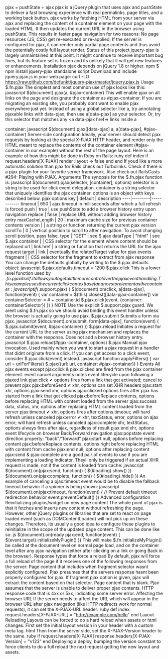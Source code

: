 pjax = pushState + ajax pjax is a jQuery plugin that uses ajax and pushState to deliver a fast browsing experience with real permalinks, page titles, and a working back button. pjax works by fetching HTML from your server via ajax and replacing the content of a container element on your page with the loaded HTML. It then updates the current URL in the browser using pushState. This results in faster page navigation for two reasons: No page resources (JS, CSS) get re-executed or re-applied; If the server is configured for pjax, it can render only partial page contents and thus avoid the potentially costly full layout render. Status of this project jquery-pjax is largely unmaintained at this point. It might continue to receive important bug fixes, but its feature set is frozen and its unlikely that it will get new features or enhancements. Installation pjax depends on jQuery 1.8 or higher. npm $ npm install jquery-pjax standalone script Download and include jquery.pjax.js in your web page: curl -LO https://raw.github.com/defunkt/jquery-pjax/master/jquery.pjax.js Usage $.fn.pjax The simplest and most common use of pjax looks like this: javascript $(document).pjax(a, #pjax-container) This will enable pjax on all links on the page and designate the container as #pjax-container. If you are migrating an existing site, you probably dont want to enable pjax everywhere just yet. Instead of using a global selector like a, try annotating pjaxable links with data-pjax, then use a[data-pjax] as your selector. Or, try this selector that matches any <a data-pjax href=> links inside a <div data-pjax> container: javascript $(document).pjax([data-pjax] a, a[data-pjax], #pjax-container) Server-side configuration Ideally, your server should detect pjax requests by looking at the special X-PJAX HTTP header, and render only the HTML meant to replace the contents of the container element (#pjax-container in our example) without the rest of the page layout. Here is an example of how this might be done in Ruby on Rails: ruby def index if request.headers[X-PJAX] render :layout => false end end If youd like a more automatic solution than pjax for Rails check out Turbolinks. Check if there is a pjax plugin for your favorite server framework. Also check out RailsCasts #294: Playing with PJAX. Arguments The synopsis for the $.fn.pjax function is: javascript $(document).pjax(selector, [container], options) selector is a string to be used for click event delegation. container is a string selector that uniquely identifies the pjax container. options is an object with keys described below. pjax options key | default | description ----|---------|------------ timeout | 650 | ajax timeout in milliseconds after which a full refresh is forced push | true | use pushState to add a browser history entry upon navigation replace | false | replace URL without adding browser history entry maxCacheLength | 20 | maximum cache size for previous container contents version | | a string or function returning the current pjax version scrollTo | 0 | vertical position to scroll to after navigation. To avoid changing scroll position, pass false. type | "GET" | see $.ajax dataType | "html" | see $.ajax container | | CSS selector for the element where content should be replaced url | link.href | a string or function that returns the URL for the ajax request target | link | eventually the relatedTarget value for pjax events fragment | | CSS selector for the fragment to extract from ajax response You can change the defaults globally by writing to the $.pjax.defaults object: javascript $.pjax.defaults.timeout = 1200 $.pjax.click This is a lower level function used by $.fn.pjax itself. It allows you to get a little more control over the pjax event handling. This example uses the current click context to set an ancestor element as the container: javascript if ($.support.pjax) { $(document).on(click, a[data-pjax], function(event) { var container = $(this).closest([data-pjax-container]) var containerSelector = # + container.id $.pjax.click(event, {container: containerSelector}) }) } NOTE Use the explicit $.support.pjax guard. We arent using $.fn.pjax so we should avoid binding this event handler unless the browser is actually going to use pjax. $.pjax.submit Submits a form via pjax. javascript $(document).on(submit, form[data-pjax], function(event) { $.pjax.submit(event, #pjax-container) }) $.pjax.reload Initiates a request for the current URL to the server using pjax mechanism and replaces the container with the response. Does not add a browser history entry. javascript $.pjax.reload(#pjax-container, options) $.pjax Manual pjax invocation. Used mainly when you want to start a pjax request in a handler that didnt originate from a click. If you can get access to a click event, consider $.pjax.click(event) instead. javascript function applyFilters() { var url = urlForFilters() $.pjax({url: url, container: #pjax-container}) } Events All pjax events except pjax:click & pjax:clicked are fired from the pjax container element. event cancel arguments notes event lifecycle upon following a pjaxed link pjax:click ✔︎ options fires from a link that got activated; cancel to prevent pjax pjax:beforeSend ✔︎ xhr, options can set XHR headers pjax:start xhr, options pjax:send xhr, options pjax:clicked options fires after pjax has started from a link that got clicked pjax:beforeReplace contents, options before replacing HTML with content loaded from the server pjax:success data, status, xhr, options after replacing HTML content loaded from the server pjax:timeout ✔︎ xhr, options fires after options.timeout; will hard refresh unless canceled pjax:error ✔︎ xhr, textStatus, error, options on ajax error; will hard refresh unless canceled pjax:complete xhr, textStatus, options always fires after ajax, regardless of result pjax:end xhr, options event lifecycle on browser Back/Forward navigation pjax:popstate event direction property: "back"/"forward" pjax:start null, options before replacing content pjax:beforeReplace contents, options right before replacing HTML with content from cache pjax:end null, options after replacing content pjax:send & pjax:complete are a good pair of events to use if you are implementing a loading indicator. Theyll only be triggered if an actual XHR request is made, not if the content is loaded from cache: javascript $(document).on(pjax:send, function() { $(#loading).show() }) $(document).on(pjax:complete, function() { $(#loading).hide() }) An example of canceling a pjax:timeout event would be to disable the fallback timeout behavior if a spinner is being shown: javascript $(document).on(pjax:timeout, function(event) { // Prevent default timeout redirection behavior event.preventDefault() }) Advanced configuration Reinitializing plugins/widget on new page content The whole point of pjax is that it fetches and inserts new content without refreshing the page. However, other jQuery plugins or libraries that are set to react on page loaded event (such as DOMContentLoaded) will not pick up on these changes. Therefore, its usually a good idea to configure these plugins to reinitialize in the scope of the updated page content. This can be done like so: js $(document).on(ready pjax:end, function(event) { $(event.target).initializeMyPlugin() }) This will make $.fn.initializeMyPlugin() be called at the document level on normal page load, and on the container level after any pjax navigation (either after clicking on a link or going Back in the browser). Response types that force a reload By default, pjax will force a full reload of the page if it receives one of the following responses from the server: Page content that includes <html> when fragment selector wasnt explicitly configured. Pjax presumes that the servers response hasnt been properly configured for pjax. If fragment pjax option is given, pjax will extract the content based on that selector. Page content that is blank. Pjax assumes that the server is unable to deliver proper pjax contents. HTTP response code that is 4xx or 5xx, indicating some server error. Affecting the browser URL If the server needs to affect the URL which will appear in the browser URL after pjax navigation (like HTTP redirects work for normal requests), it can set the X-PJAX-URL header: ruby def index request.headers[X-PJAX-URL] = "http://example.com/hello" end Layout Reloading Layouts can be forced to do a hard reload when assets or html changes. First set the initial layout version in your header with a custom meta tag. html <meta http-equiv="x-pjax-version" content="v123"> Then from the server side, set the X-PJAX-Version header to the same. ruby if request.headers[X-PJAX] response.headers[X-PJAX-Version] = "v123" end Deploying a deploy, bumping the version constant to force clients to do a full reload the next request getting the new layout and assets.